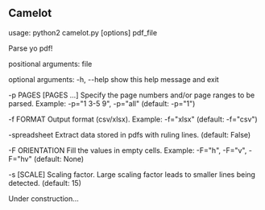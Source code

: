 Camelot
-------

usage: python2 camelot.py [options] pdf_file

Parse yo pdf!

positional arguments:
  file

optional arguments:
  -h, --help            show this help message and exit

  -p PAGES [PAGES ...]  Specify the page numbers and/or page ranges to be
                        parsed. Example: -p="1 3-5 9", -p="all" (default:
                        -p="1")

  -f FORMAT             Output format (csv/xlsx). Example: -f="xlsx" (default:
                        -f="csv")

  -spreadsheet          Extract data stored in pdfs with ruling lines.
                        (default: False)

  -F ORIENTATION        Fill the values in empty cells. Example: -F="h",
                        -F="v", -F="hv" (default: None)

  -s [SCALE]            Scaling factor. Large scaling factor leads to smaller
                        lines being detected. (default: 15)

Under construction...